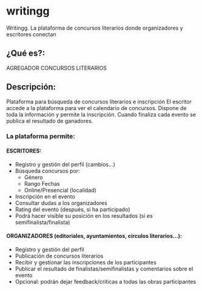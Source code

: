 # writingg
Writingg. La plataforma de concursos literarios donde organizadores y escritores conectan

## ¿Qué es?:
AGREGADOR CONCURSOS LITERARIOS

## Descripción:
Plataforma para búsqueda de concursos literarios e inscripción
El escritor accede a la plataforma para ver el calendario de concursos. Dispone de toda la información y permite la inscripción. 
Cuando finaliza cada evento se publica el resultado de ganadores.

### La plataforma permite:

#### ESCRITORES:
- Registro y gestión del perfil (cambios…)
- Búsqueda concursos por:
  -  Género
  - Rango Fechas
  - Online/Presencial (localidad)
- Inscripción en el evento
- Consultar dudas a los organizadores
- Rating del evento (después, si ha participado)
- Podrá hacer visible su posición en los resultados (si es semifinalista/finalista)

#### ORGANIZADORES (editoriales, ayuntamientos, círculos literarios…):
- Registro y gestión del perfil
- Publicación de concursos literarios
- Recibir y gestionar las inscripciones de los participantes
- Publicar el resultado de finalistas/semifinalistas y comentarios sobre el evento
- Opcional: podrán dejar feedback/críticas a todas las obras participantes
